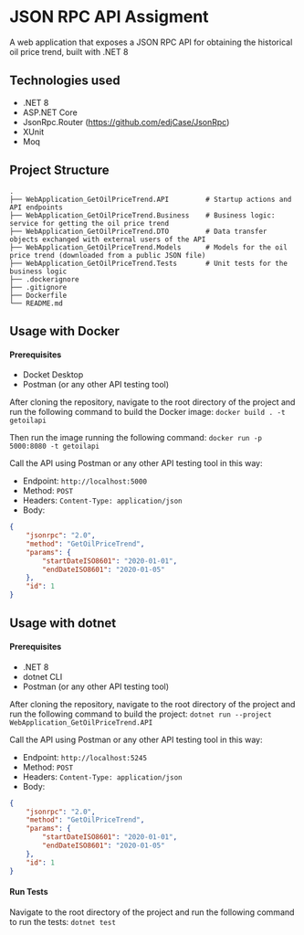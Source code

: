 ﻿# JSON RPC API Assigment
A web application that exposes a JSON RPC API for obtaining the historical oil price trend, built with .NET 8

## Technologies used

- .NET 8
- ASP.NET Core
- JsonRpc.Router (https://github.com/edjCase/JsonRpc)
- XUnit
- Moq

## Project Structure

    .
    ├── WebApplication_GetOilPriceTrend.API			# Startup actions and API endpoints
    ├── WebApplication_GetOilPriceTrend.Business	# Business logic: service for getting the oil price trend
    ├── WebApplication_GetOilPriceTrend.DTO			# Data transfer objects exchanged with external users of the API
    ├── WebApplication_GetOilPriceTrend.Models		# Models for the oil price trend (downloaded from a public JSON file)
    ├── WebApplication_GetOilPriceTrend.Tests		# Unit tests for the business logic
    ├── .dockerignore
    ├── .gitignore
	├── Dockerfile
	└── README.md

## Usage with Docker

#### Prerequisites

- Docket Desktop
- Postman (or any other API testing tool)

After cloning the repository, navigate to the root directory of the project and run the following command to build the Docker image:
`docker build . -t getoilapi`

Then run the image running the following command:
`docker run -p 5000:8080 -t getoilapi`

Call the API using Postman or any other API testing tool in this way:
- Endpoint: `http://localhost:5000`
- Method: `POST`
- Headers: `Content-Type: application/json`
- Body: 
```json
{
	"jsonrpc": "2.0",
	"method": "GetOilPriceTrend",
	"params": {
		"startDateISO8601": "2020-01-01",
		"endDateISO8601": "2020-01-05"
	},
	"id": 1
}
```

## Usage with dotnet

#### Prerequisites

- .NET 8
- dotnet CLI
- Postman (or any other API testing tool)

After cloning the repository, navigate to the root directory of the project and run the following command to build the project:
`dotnet run --project WebApplication_GetOilPriceTrend.API`

Call the API using Postman or any other API testing tool in this way:
- Endpoint: `http://localhost:5245`
- Method: `POST`
- Headers: `Content-Type: application/json`
- Body: 
```json
{
	"jsonrpc": "2.0",
	"method": "GetOilPriceTrend",
	"params": {
		"startDateISO8601": "2020-01-01",
		"endDateISO8601": "2020-01-05"
	},
	"id": 1
}
```

#### Run Tests

Navigate to the root directory of the project and run the following command to run the tests:
`dotnet test`
